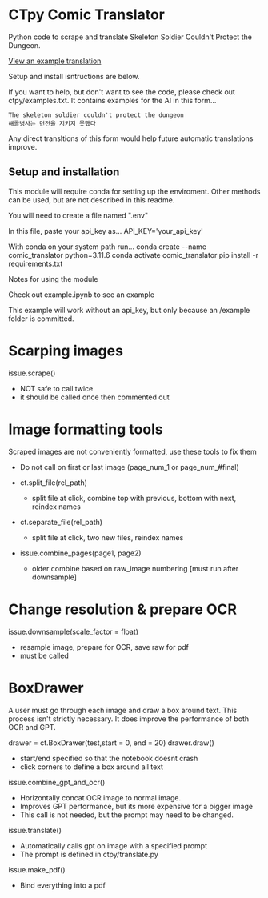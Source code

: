 # CTpy Comic Translator

Python code to scrape and translate Skeleton Soldier Couldn't Protect the Dungeon.

[View an example translation](/final_chapters/example.pdf)

Setup and install isntructions are below.

If you want to help, but don't want to see the code, please check out ctpy/examples.txt.
It contains examples for the AI in this form...

    The skeleton soldier couldn't protect the dungeon
    해골병사는 던전을 지키지 못했다

Any direct transltions of this form would help future automatic translations improve.


## Setup and installation

This module will require conda for setting up the enviroment. 
Other methods can be used, but are not described in this readme.

You will need to create a file named ".env"

In this file, paste your api_key as...
   API_KEY='your_api_key'

With conda on your system path run...
    conda create --name comic_translator python=3.11.6
    conda activate comic_translator
    pip install -r requirements.txt

Notes for using the module

Check out example.ipynb to see an example

This example will work without an api_key, but only because an /example folder is committed.

# Scarping images
issue.scrape() 
 - NOT safe to call twice
 - it should be called once then commented out
  
# Image formatting tools

 Scraped images are not conveniently formatted, use these tools to fix them
  - Do not call on first or last image (page_num_1 or page_num_#final)

   - ct.split_file(rel_path)
      - split file at click, combine top with previous, bottom with next, reindex names
   - ct.separate_file(rel_path) 
      - split file at click, two new files, reindex names
   - issue.combine_pages(page1, page2)
      - older combine based on raw_image numbering [must run after downsample]

# Change resolution & prepare OCR
issue.downsample(scale_factor = float)
   - resample image, prepare for OCR, save raw for pdf
   - must be called

# BoxDrawer

A user must go through each image and draw a box around text.
This process isn't strictly necessary. It does improve the performance of both OCR and GPT. 

drawer = ct.BoxDrawer(test,start = 0, end = 20)
drawer.draw()
 - start/end specified so that the notebook doesnt crash
 - click corners to define a box around all text

issue.combine_gpt_and_ocr()
   - Horizontally concat OCR image to normal image.
   - Improves GPT performance, but its more expensive for a bigger image
   - This call is not needed, but the prompt may need to be changed.

issue.translate()
   - Automatically calls gpt on image with a specified prompt
   - The prompt is defined in ctpy/translate.py 

issue.make_pdf()
   - Bind everything into a pdf